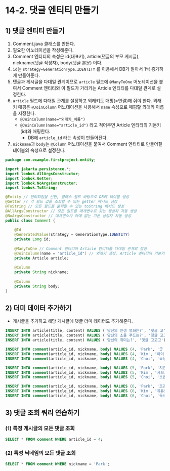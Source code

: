 # 14-2. 댓글 엔티티 만들기
## 1) 댓글 엔티티 만들기
1. Comment.java 클래스를 만든다.
2. 필요한 어노테이션을 작성해준다.
3. Comment 엔티티의 속성은 id(대표키), article(댓글의 부모 게시글), nickname(댓글 작성자), body(댓글 본문) 이다.
4. `id`는 `strategy=GenerationType.IDENTITY` 를 이용해서 DB가 알아서 1씩 증가하게 만들어준다.
5. 댓글과 게시글을 다대일 관계이므로 `article` 필드에 `@ManyToOne` 어노테이션을 붙여서 Comment 엔티티와 이 필드가 가리키는 Article 엔티티를 다대일 관계로 설정한다.
6. `article` 필드에 다대일 관계를 설정하고 외래키도 매핑(=연결)해 줘야 한다. 외래키 매핑은 `@JoinColumn` 어노테이션을 사용해서 `name` 속성으로 매핑할 외래키 이름을 지정한다.
	- `@JoinColumn(name="외래키_이름")`
	- `@JoinColumn(name="article_id")` 라고 적어주면 Article 엔티티의 기본키(id)와 매핑한다.
		- DB에 `article_id` 라는 속성이 만들어진다.
7. `nickname`과 `body`는 `@Column` 어노테이션을 붙여서 Comment 엔티티로 만들어질 테이블의 속성으로 설정한다.

```java
package com.example.firstproject.entity;

import jakarta.persistence.*;
import lombok.AllArgsConstructor;
import lombok.Getter;
import lombok.NoArgsConstructor;
import lombok.ToString;

@Entity // 엔티티임을 선언, 클래스 필드 바탕으로 DB에 테이블 생성
@Getter // 각 필드 값을 조회할 수 있는 getter 메서드 생성
@ToString // 모든 필드를 출력할 수 있는 toString 메서드 생성
@AllArgsConstructor // 모든 필드를 매개변수로 갖는 생성자 자동 생성
@NoArgsConstructor // 매개변수가 아예 없는 기본 생성자 자동 생성
public class Comment {
    
    @Id
    @GeneratedValue(strategy = GenerationType.IDENTITY)
    private Long id;
    
    @ManyToOne // Comment 엔티티와 Article 엔티티를 다대일 관계로 설정
    @JoinColumn(name = "article_id") // 외래키 생성, Article 엔티티의 기본키(id)와 매핑
    private Article article;
    
    @Column
    private String nickname;
    
    @Column
    private String body;
}
```

## 2) 더미 데이터 추가하기
- 게시글을 추가하고 해당 게시글에 댓글 더미 데이터도 추가해준다.
```sql
INSERT INTO article(title, content) VALUES ('당신의 인생 영화는?', '댓글 고');
INSERT INTO article(title, content) VALUES ('당신의 소울 푸드는?', '댓글 고고');
INSERT INTO article(title, content) VALUES ('당신의 취미는?', '댓글 고고고');

INSERT INTO comment(article_id, nickname, body) VALUES (4, 'Park', '굿 윌 헌팅');
INSERT INTO comment(article_id, nickname, body) VALUES (4, 'Kim', '아이 엠 샘');
INSERT INTO comment(article_id, nickname, body) VALUES (4, 'Choi', '쇼생크 탈출');

INSERT INTO comment(article_id, nickname, body) VALUES (5, 'Park', '치킨');
INSERT INTO comment(article_id, nickname, body) VALUES (5, 'Kim', '샤브샤브');
INSERT INTO comment(article_id, nickname, body) VALUES (5, 'Choi', '초밥');

INSERT INTO comment(article_id, nickname, body) VALUES (6, 'Park', '조깅');
INSERT INTO comment(article_id, nickname, body) VALUES (6, 'Kim', '유튜브 시청');
INSERT INTO comment(article_id, nickname, body) VALUES (6, 'Choi', '독서');
```

## 3) 댓글 조회 쿼리 연습하기
### (1) 특정 게시글의 모든 댓글 조회
```sql
SELECT * FROM comment WHERE article_id = 4;
```

### (2) 특정 닉네임의 모든 댓글 조회
```sql
SELECT * FROM comment WHERE nickname = 'Park';
```